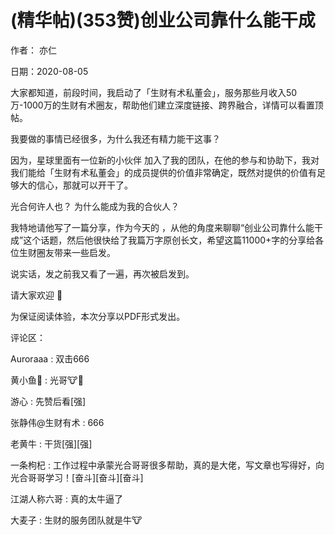 
# (精华帖)(353赞)创业公司靠什么能干成

作者：  亦仁

日期：2020-08-05

大家都知道，前段时间，我启动了「生财有术私董会」，服务那些月收入50万-1000万的生财有术圈友，帮助他们建立深度链接、跨界融合，详情可以看置顶帖。

我要做的事情已经很多，为什么我还有精力能干这事？

因为，星球里面有一位新的小伙伴  加入了我的团队，在他的参与和协助下，我对我们能给「生财有术私董会」的成员提供的价值非常确定，既然对提供的价值有足够大的信心，那就可以开干了。

光合何许人也？  为什么能成为我的合伙人？

我特地请他写了一篇分享，作为今天的  ，从他的角度来聊聊“创业公司靠什么能干成”这个话题，然后他很快给了我篇万字原创长文，希望这篇11000+字的分享给各位生财圈友带来一些启发。

 

 

说实话，发之前我又看了一遍，再次被启发到。

请大家欢迎  👏

为保证阅读体验，本次分享以PDF形式发出。

评论区：

Auroraaa : 双击666

黄小鱼🐠 : 光哥🐮🍺

游心 : 先赞后看[强]

张静伟@生财有术 : 666

老黄牛 : 干货[强][强]

一条枸杞 : 工作过程中承蒙光合哥哥很多帮助，真的是大佬，写文章也写得好，向光合哥哥学习！[奋斗][奋斗][奋斗]

江湖人称六哥 : 真的太牛逼了

大麦子 : 生财的服务团队就是牛🐮

